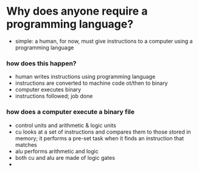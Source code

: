 # Why does anyone require a programming language?

* simple: a human, for now, must give instructions to a computer using 
a programming language

### how does this happen?
* human writes instructions using programming language
* instructions are converted to machine code ot/then to binary
* computer executes binary
* instructions followed; job done

### how does a computer execute a binary file
* control units and arithmetic & logic units
* cu looks at a set of instructions and compares them to those stored in
memory; it performs a pre-set task when it finds an instruction that
matches
* alu performs arithmetic and logic
* both cu and alu are made of logic gates
* 